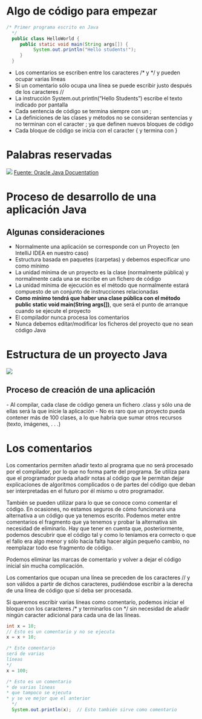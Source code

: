 <h1>Algo de código para empezar</h1>

````java
/* Primer programa escrito en Java
  */
  public class HelloWorld {
     public static void main(String args[]) {
          System.out.println("Hello students!");
     }
  }
  ````
- Los comentarios se escriben entre los caracteres /* y */ y pueden ocupar varias líneas
- Si un comentario sólo ocupa una línea se puede escribir justo después de los caracteres //
- La instrucción System.out.println(“Hello Students”) escribe el texto indicado por pantalla
- Cada sentencia de código se termina siempre con un ;
- La definiciones de las clases y métodos no se consideran sentencias y no terminan con el caracter ; ya que definen nuevos bloques de código
- Cada bloque de código se inicia con el caracter { y termina con }

<h1>Palabras reservadas</h1>
<img src="img.png"/>
<a href="https://docs.oracle.com/javase/tutorial/java/nutsandbolts/_keywords.html">Fuente: Oracle Java Docuentation</a>

<h1>Proceso de desarrollo de una aplicación Java</h1>

<h2>Algunas consideraciones</h2>

- Normalmente una aplicación se corresponde con un Proyecto (en IntelliJ IDEA en nuestro caso)
- Estructura basada en paquetes (carpetas) y debemos especificar uno como mínimo
- La unidad mínima de un proyecto es la clase (normalmente pública) y normalmente cada una se escribe en un fichero de código
- La unidad mínima de ejecución es el método que normalmente estará compuesto de un conjunto de instrucciones relacionadas
- **Como mínimo tendrá que haber una clase pública con el método public static void main(String args[])**, que será el punto de arranque cuando se ejecute el proyecto
- El compilador nunca procesa los comentarios
- Nunca debemos editar/modificar los ficheros del proyecto que no sean código Java


<h1>Estructura de un proyecto Java</h1>
<img src="img_1.png"/>

<h2>Proceso de creación de una aplicación</h2>
- Al compilar, cada clase de código genera un fichero .class y sólo una de ellas será la que inicie la aplicación
- No es raro que un proyecto pueda contener más de 100 clases, a lo que habría que sumar otros recursos (texto, imágenes, . . .)

<h1>Los comentarios</h1>
Los comentarios permiten añadir texto al programa que no será procesado por el compilador, por lo que no forma parte del programa. Se utiliza para que el programador pueda añadir notas al código que le permitan dejar explicaciones de algoritmos complicados o de partes del código que deban ser interpretadas en el futuro por él mismo u otro programador.

También se pueden utilizar para lo que se conoce como comentar el código. En ocasiones, no estamos seguros de cómo funcionará una alternativa a un código que ya tenemos escrito. Podemos meter entre comentarios el fragmento que ya tenemos y probar la alternativa sin necesidad de eliminarlo. Hay que tener en cuenta que, posteriormente, podemos descubrir que el código tal y como lo teníamos era correcto o que el fallo era algo menor y sólo hacía falta hacer algún pequeño cambio, no reemplazar todo ese fragmento de código.

Podemos eliminar las marcas de comentario y volver a dejar el código inicial sin mucha complicación.

Los comentarios que ocupan una línea se preceden de los caracteres // y son válidos a partir de dichos caracteres, pudiéndose escribir a la derecha de una línea de código que sí deba ser procesada.

Si queremos escribir varias líneas como comentario, podemos iniciar el bloque con los caracteres /* y terminarlos con */ sin necesidad de añadir ningún caracter adicional para cada una de las líneas.
````java
int x = 10;
// Esto es un comentario y no se ejecuta
x = x + 10;

/* Este comentario
será de varias
líneas
*/
x = 100;

/* Esto es un comentario
* de varias lineas
* que tampoco se ejecuta
* y se ve mejor que el anterior
  */
  System.out.println(x);  // Esto también sirve como comentario
````  
 